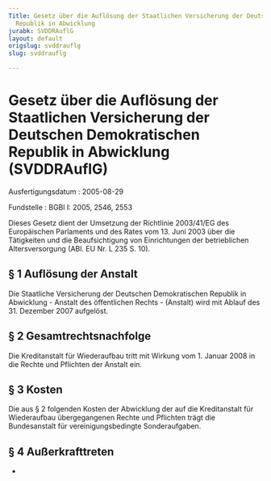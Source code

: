 ```yaml
---
Title: Gesetz über die Auflösung der Staatlichen Versicherung der Deutschen Demokratischen
  Republik in Abwicklung
jurabk: SVDDRAuflG
layout: default
origslug: svddrauflg
slug: svddrauflg

---
```


# Gesetz über die Auflösung der Staatlichen Versicherung der Deutschen Demokratischen Republik in Abwicklung (SVDDRAuflG)

Ausfertigungsdatum
:   2005-08-29

Fundstelle
:   BGBl I: 2005, 2546, 2553

Dieses Gesetz dient der Umsetzung der Richtlinie 2003/41/EG des Europäischen Parlaments und des Rates vom 13. Juni 2003 über die Tätigkeiten und die Beaufsichtigung von Einrichtungen der betrieblichen Altersversorgung (ABl. EU Nr. L 235 S. 10).


## § 1 Auflösung der Anstalt

Die Staatliche Versicherung der Deutschen Demokratischen Republik in Abwicklung - Anstalt des öffentlichen Rechts - (Anstalt) wird mit Ablauf des 31. Dezember 2007 aufgelöst.


## § 2 Gesamtrechtsnachfolge

Die Kreditanstalt für Wiederaufbau tritt mit Wirkung vom 1. Januar 2008 in die Rechte und Pflichten der Anstalt ein.


## § 3 Kosten

Die aus § 2 folgenden Kosten der Abwicklung der auf die Kreditanstalt für Wiederaufbau übergegangenen Rechte und Pflichten trägt die Bundesanstalt für vereinigungsbedingte Sonderaufgaben.


## § 4 Außerkrafttreten

-


